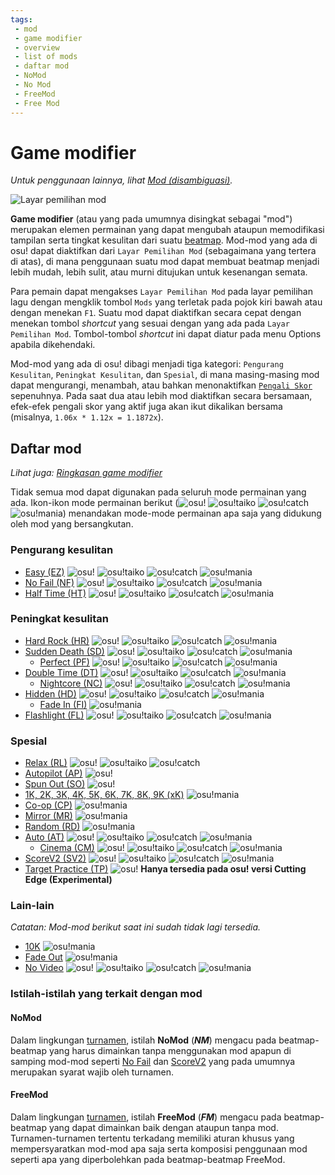 ```yaml
---
tags:
 - mod
 - game modifier
 - overview
 - list of mods
 - daftar mod
 - NoMod
 - No Mod
 - FreeMod
 - Free Mod
---
```


# Game modifier

*Untuk penggunaan lainnya, lihat [Mod (disambiguasi)](/wiki/Disambiguation/Mod).*

![Layar pemilihan mod](img/mod-selection-screen-ID.jpg "perbandingan layar pemilihan mod antara mode permainan osu! (kiri atas), osu!taiko (kanan atas), osu!catch (kiri bawah), dan osu!mania (kanan bawah)")

**Game modifier** (atau yang pada umumnya disingkat sebagai "mod") merupakan elemen permainan yang dapat mengubah ataupun memodifikasi tampilan serta tingkat kesulitan dari suatu [beatmap](/wiki/Beatmap). Mod-mod yang ada di osu! dapat diaktifkan dari `Layar Pemilihan Mod` (sebagaimana yang tertera di atas), di mana penggunaan suatu mod dapat membuat beatmap menjadi lebih mudah, lebih sulit, atau murni ditujukan untuk kesenangan semata.

Para pemain dapat mengakses `Layar Pemilihan Mod` pada layar pemilihan lagu dengan mengklik tombol `Mods` yang terletak pada pojok kiri bawah atau dengan menekan `F1`. Suatu mod dapat diaktifkan secara cepat dengan menekan tombol *shortcut* yang sesuai dengan yang ada pada `Layar Pemilihan Mod`. Tombol-tombol *shortcut* ini dapat diatur pada menu Options apabila dikehendaki.

Mod-mod yang ada di osu! dibagi menjadi tiga kategori: `Pengurang Kesulitan`, `Peningkat Kesulitan`, dan `Spesial`, di mana masing-masing mod dapat mengurangi, menambah, atau bahkan menonaktifkan [`Pengali Skor`](/wiki/Game_modifier/Score_multiplier) sepenuhnya. Pada saat dua atau lebih mod diaktifkan secara bersamaan, efek-efek pengali skor yang aktif juga akan ikut dikalikan bersama (misalnya, `1.06x * 1.12x = 1.1872x`).

## Daftar mod

*Lihat juga: [Ringkasan game modifier](/wiki/Game_modifier/Summary)*

Tidak semua mod dapat digunakan pada seluruh mode permainan yang ada. Ikon-ikon mode permainan berikut (![][osu!] ![][osu!taiko] ![][osu!catch] ![][osu!mania]) menandakan mode-mode permainan apa saja yang didukung oleh mod yang bersangkutan.

### Pengurang kesulitan

- [Easy (EZ)](/wiki/Game_modifier/Easy) ![][osu!] ![][osu!taiko] ![][osu!catch] ![][osu!mania]
- [No Fail (NF)](/wiki/Game_modifier/No_Fail) ![][osu!] ![][osu!taiko] ![][osu!catch] ![][osu!mania]
- [Half Time (HT)](/wiki/Game_modifier/Half_Time) ![][osu!] ![][osu!taiko] ![][osu!catch] ![][osu!mania]

### Peningkat kesulitan

- [Hard Rock (HR)](/wiki/Game_modifier/Hard_Rock) ![][osu!] ![][osu!taiko] ![][osu!catch] ![][osu!mania]
- [Sudden Death (SD)](/wiki/Game_modifier/Sudden_Death) ![][osu!] ![][osu!taiko] ![][osu!catch] ![][osu!mania]
  - [Perfect (PF)](/wiki/Game_modifier/Perfect) ![][osu!] ![][osu!taiko] ![][osu!catch] ![][osu!mania]
- [Double Time (DT)](/wiki/Game_modifier/Double_Time) ![][osu!] ![][osu!taiko] ![][osu!catch] ![][osu!mania]
  - [Nightcore (NC)](/wiki/Game_modifier/Nightcore) ![][osu!] ![][osu!taiko] ![][osu!catch] ![][osu!mania]
- [Hidden (HD)](/wiki/Game_modifier/Hidden) ![][osu!] ![][osu!taiko] ![][osu!catch] ![][osu!mania]
  - [Fade In (FI)](/wiki/Game_modifier/Fade_In) ![][osu!mania]
- [Flashlight (FL)](/wiki/Game_modifier/Flashlight) ![][osu!] ![][osu!taiko] ![][osu!catch] ![][osu!mania]

### Spesial

- [Relax (RL)](/wiki/Game_modifier/Relax) ![][osu!] ![][osu!taiko] ![][osu!catch]
- [Autopilot (AP)](/wiki/Game_modifier/Autopilot) ![][osu!]
- [Spun Out (SO)](/wiki/Game_modifier/Spun_Out) ![][osu!]
- [1K, 2K, 3K, 4K, 5K, 6K, 7K, 8K, 9K (xK)](/wiki/Game_modifier/xK) ![][osu!mania]
- [Co-op (CP)](/wiki/Game_modifier/Co-op) ![][osu!mania]
- [Mirror (MR)](/wiki/Game_modifier/Mirror) ![][osu!mania]
- [Random (RD)](/wiki/Game_modifier/Random) ![][osu!mania]
- [Auto (AT)](/wiki/Game_modifier/Auto) ![][osu!] ![][osu!taiko] ![][osu!catch] ![][osu!mania]
  - [Cinema (CM)](/wiki/Game_modifier/Cinema) ![][osu!] ![][osu!taiko] ![][osu!catch] ![][osu!mania]
- [ScoreV2 (SV2)](/wiki/Game_modifier/ScoreV2) ![][osu!] ![][osu!taiko] ![][osu!catch] ![][osu!mania]
- [Target Practice (TP)](/wiki/Game_modifier/Target_Practice) ![][osu!] **Hanya tersedia pada osu! versi Cutting Edge (Experimental)**

### Lain-lain

*Catatan: Mod-mod berikut saat ini sudah tidak lagi tersedia.*

- [10K](/wiki/Game_modifier/10K) ![][osu!mania]
- [Fade Out](/wiki/Game_modifier/Fade_Out) ![][osu!mania]
- [No Video](/wiki/Game_modifier/No_Video) ![][osu!] ![][osu!taiko] ![][osu!catch] ![][osu!mania]

### Istilah-istilah yang terkait dengan mod

#### NoMod

Dalam lingkungan [turnamen](/wiki/Tournaments), istilah **NoMod** (***NM***) mengacu pada beatmap-beatmap yang harus dimainkan tanpa menggunakan mod apapun di samping mod-mod seperti [No Fail](/wiki/Game_modifier/No_Fail) dan [ScoreV2](/wiki/Game_modifier/ScoreV2) yang pada umumnya merupakan syarat wajib oleh turnamen.

#### FreeMod

Dalam lingkungan [turnamen](/wiki/Tournaments), istilah **FreeMod** (***FM***) mengacu pada beatmap-beatmap yang dapat dimainkan baik dengan ataupun tanpa mod. Turnamen-turnamen tertentu terkadang memiliki aturan khusus yang mempersyaratkan mod-mod apa saja serta komposisi penggunaan mod seperti apa yang diperbolehkan pada beatmap-beatmap FreeMod.

[osu!]: /wiki/shared/mode/osu.png "osu!"
[osu!taiko]: /wiki/shared/mode/taiko.png "osu!taiko"
[osu!catch]: /wiki/shared/mode/catch.png "osu!catch"
[osu!mania]: /wiki/shared/mode/mania.png "osu!mania"
